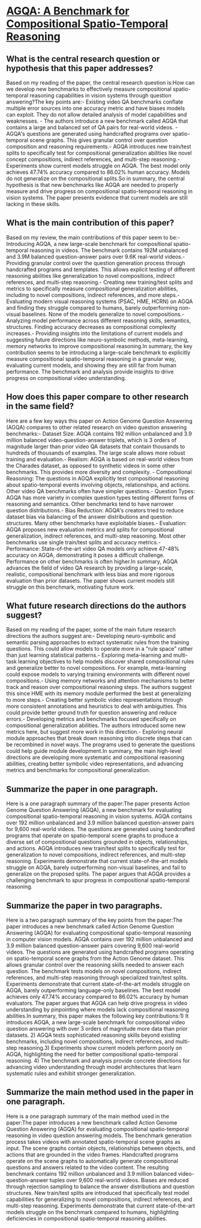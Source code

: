 # [AGQA: A Benchmark for Compositional Spatio-Temporal Reasoning](https://arxiv.org/abs/2103.16002)

## What is the central research question or hypothesis that this paper addresses?

Based on my reading of the paper, the central research question is:How can we develop new benchmarks to effectively measure compositional spatio-temporal reasoning capabilities in vision systems through question answering?The key points are:- Existing video QA benchmarks conflate multiple error sources into one accuracy metric and have biases models can exploit. They do not allow detailed analysis of model capabilities and weaknesses. - The authors introduce a new benchmark called AGQA that contains a large and balanced set of QA pairs for real-world videos. - AGQA's questions are generated using handcrafted programs over spatio-temporal scene graphs. This gives granular control over question composition and reasoning requirements.- AGQA introduces new train/test splits to specifically test for compositional generalization abilities like novel concept compositions, indirect references, and multi-step reasoning.- Experiments show current models struggle on AGQA. The best model only achieves 47.74% accuracy compared to 86.02% human accuracy. Models do not generalize on the compositional splits.So in summary, the central hypothesis is that new benchmarks like AGQA are needed to properly measure and drive progress on compositional spatio-temporal reasoning in vision systems. The paper presents evidence that current models are still lacking in these skills.


## What is the main contribution of this paper?

Based on my review, the main contributions of this paper seem to be:- Introducing AGQA, a new large-scale benchmark for compositional spatio-temporal reasoning in videos. The benchmark contains 192M unbalanced and 3.9M balanced question-answer pairs over 9.6K real-world videos.- Providing granular control over the question generation process through handcrafted programs and templates. This allows explicit testing of different reasoning abilities like generalization to novel compositions, indirect references, and multi-step reasoning.- Creating new training/test splits and metrics to specifically measure compositional generalization abilities, including to novel compositions, indirect references, and more steps.- Evaluating modern visual reasoning systems (PSAC, HME, HCRN) on AGQA and finding they struggle compared to humans, barely outperforming non-visual baselines. None of the models generalize to novel compositions.- Analyzing model performance across different reasoning skills, semantics, structures. Finding accuracy decreases as compositional complexity increases.- Providing insights into the limitations of current models and suggesting future directions like neuro-symbolic methods, meta-learning, memory networks to improve compositional reasoning.In summary, the key contribution seems to be introducing a large-scale benchmark to explicitly measure compositional spatio-temporal reasoning in a granular way, evaluating current models, and showing they are still far from human performance. The benchmark and analysis provide insights to drive progress on compositional video understanding.


## How does this paper compare to other research in the same field?

Here are a few key ways this paper on Action Genome Question Answering (AGQA) compares to other related research on video question answering benchmarks:- Dataset Size: AGQA contains 192 million unbalanced and 3.9 million balanced video-question-answer triplets, which is 3 orders of magnitude larger than prior video QA datasets that contain thousands to hundreds of thousands of examples. The large scale allows more robust training and evaluation.- Realism: AGQA is based on real-world videos from the Charades dataset, as opposed to synthetic videos in some other benchmarks. This provides more diversity and complexity. - Compositional Reasoning: The questions in AGQA explicitly test compositional reasoning about spatio-temporal events involving objects, relationships, and actions. Other video QA benchmarks often have simpler questions.- Question Types: AGQA has more variety in complex question types testing different forms of reasoning and semantics. Other benchmarks tend to have narrower question distributions.- Bias Reduction: AGQA's creators tried to reduce dataset bias via balancing of the answer distributions and question structures. Many other benchmarks have exploitable biases.- Evaluation: AGQA proposes new evaluation metrics and splits for compositional generalization, indirect references, and multi-step reasoning. Most other benchmarks use single train/test splits and accuracy metrics.- Performance: State-of-the-art video QA models only achieve 47-48% accuracy on AGQA, demonstrating it poses a difficult challenge. Performance on other benchmarks is often higher.In summary, AGQA advances the field of video QA research by providing a large-scale, realistic, compositional benchmark with less bias and more rigorous evaluation than prior datasets. The paper shows current models still struggle on this benchmark, motivating future work.


## What future research directions do the authors suggest?

Based on my reading of the paper, some of the main future research directions the authors suggest are:- Developing neuro-symbolic and semantic parsing approaches to extract systematic rules from the training questions. This could allow models to operate more in a "rule space" rather than just learning statistical patterns.- Exploring meta-learning and multi-task learning objectives to help models discover shared compositional rules and generalize better to novel compositions. For example, meta-learning could expose models to varying training environments with different novel compositions.- Using memory networks and attention mechanisms to better track and reason over compositional reasoning steps. The authors suggest this since HME with its memory module performed the best at generalizing to more steps.- Creating better symbolic video representations through more consistent annotations and heuristics to deal with ambiguities. This could provide better ground truth for question answering and reduce errors.- Developing metrics and benchmarks focused specifically on compositional generalization abilities. The authors introduced some new metrics here, but suggest more work in this direction.- Exploring neural module approaches that break down reasoning into discrete steps that can be recombined in novel ways. The programs used to generate the questions could help guide module development.In summary, the main high-level directions are developing more systematic and compositional reasoning abilities, creating better symbolic video representations, and advancing metrics and benchmarks for compositional generalization.


## Summarize the paper in one paragraph.

Here is a one paragraph summary of the paper:The paper presents Action Genome Question Answering (AGQA), a new benchmark for evaluating compositional spatio-temporal reasoning in vision systems. AGQA contains over 192 million unbalanced and 3.9 million balanced question-answer pairs for 9,600 real-world videos. The questions are generated using handcrafted programs that operate on spatio-temporal scene graphs to produce a diverse set of compositional questions grounded in objects, relationships, and actions. AGQA introduces new train/test splits to specifically test for generalization to novel compositions, indirect references, and multi-step reasoning. Experiments demonstrate that current state-of-the-art models struggle on AGQA, barely outperforming non-visual baselines, and fail to generalize on the proposed splits. The paper argues that AGQA provides a challenging benchmark to spur progress in compositional spatio-temporal reasoning.


## Summarize the paper in two paragraphs.

Here is a two paragraph summary of the key points from the paper:The paper introduces a new benchmark called Action Genome Question Answering (AGQA) for evaluating compositional spatio-temporal reasoning in computer vision models. AGQA contains over 192 million unbalanced and 3.9 million balanced question-answer pairs covering 9,600 real-world videos. The questions are generated using handcrafted programs operating on spatio-temporal scene graphs from the Action Genome dataset. This allows granular control over the reasoning skills needed to answer each question. The benchmark tests models on novel compositions, indirect references, and multi-step reasoning through specialized train/test splits. Experiments demonstrate that current state-of-the-art models struggle on AGQA, barely outperforming language-only baselines. The best model achieves only 47.74% accuracy compared to 86.02% accuracy by human evaluators. The paper argues that AGQA can help drive progress in video understanding by pinpointing where models lack compositional reasoning abilities.In summary, this paper makes the following key contributions:1) It introduces AGQA, a new large-scale benchmark for compositional video question answering with over 3 orders of magnitude more data than prior datasets. 2) AGQA tests sophisticated reasoning skills beyond existing benchmarks, including novel compositions, indirect references, and multi-step reasoning.3) Experiments show current models perform poorly on AGQA, highlighting the need for better compositional spatio-temporal reasoning. 4) The benchmark and analysis provide concrete directions for advancing video understanding through model architectures that learn systematic rules and exhibit stronger generalization.


## Summarize the main method used in the paper in one paragraph.

Here is a one paragraph summary of the main method used in the paper:The paper introduces a new benchmark called Action Genome Question Answering (AGQA) for evaluating compositional spatio-temporal reasoning in video question answering models. The benchmark generation process takes videos with annotated spatio-temporal scene graphs as input. The scene graphs contain objects, relationships between objects, and actions that are grounded in the video frames. Handcrafted programs operate on the scene graphs to automatically generate compositional questions and answers related to the video content. The resulting benchmark contains 192 million unbalanced and 3.9 million balanced video-question-answer tuples over 9,600 real-world videos. Biases are reduced through rejection sampling to balance the answer distributions and question structures. New train/test splits are introduced that specifically test model capabilities for generalizing to novel compositions, indirect references, and multi-step reasoning. Experiments demonstrate that current state-of-the-art models struggle on the benchmark compared to humans, highlighting deficiencies in compositional spatio-temporal reasoning abilities.
